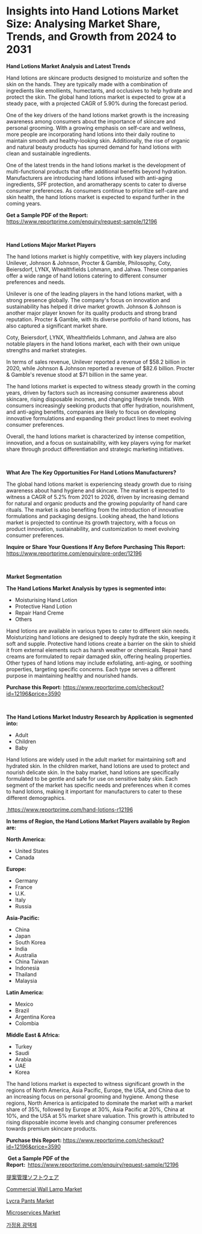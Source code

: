 <p><h1>Insights into Hand Lotions Market Size: Analysing Market Share, Trends, and Growth from 2024 to 2031</h1></p><p><strong>Hand Lotions Market Analysis and Latest Trends</strong></p>
<p><p>Hand lotions are skincare products designed to moisturize and soften the skin on the hands. They are typically made with a combination of ingredients like emollients, humectants, and occlusives to help hydrate and protect the skin. The global hand lotions market is expected to grow at a steady pace, with a projected CAGR of 5.90% during the forecast period.</p><p>One of the key drivers of the hand lotions market growth is the increasing awareness among consumers about the importance of skincare and personal grooming. With a growing emphasis on self-care and wellness, more people are incorporating hand lotions into their daily routine to maintain smooth and healthy-looking skin. Additionally, the rise of organic and natural beauty products has spurred demand for hand lotions with clean and sustainable ingredients.</p><p>One of the latest trends in the hand lotions market is the development of multi-functional products that offer additional benefits beyond hydration. Manufacturers are introducing hand lotions infused with anti-aging ingredients, SPF protection, and aromatherapy scents to cater to diverse consumer preferences. As consumers continue to prioritize self-care and skin health, the hand lotions market is expected to expand further in the coming years.</p></p>
<p><strong>Get a Sample PDF of the Report:&nbsp;</strong> <a href="https://www.reportprime.com/enquiry/request-sample/12196">https://www.reportprime.com/enquiry/request-sample/12196</a></p>
<p>&nbsp;</p>
<p><strong>Hand Lotions Major Market Players</strong></p>
<p><p>The hand lotions market is highly competitive, with key players including Unilever, Johnson & Johnson, Procter & Gamble, Philosophy, Coty, Beiersdorf, LYNX, Whealthfields Lohmann, and Jahwa. These companies offer a wide range of hand lotions catering to different consumer preferences and needs.</p><p>Unilever is one of the leading players in the hand lotions market, with a strong presence globally. The company's focus on innovation and sustainability has helped it drive market growth. Johnson & Johnson is another major player known for its quality products and strong brand reputation. Procter & Gamble, with its diverse portfolio of hand lotions, has also captured a significant market share.</p><p>Coty, Beiersdorf, LYNX, Whealthfields Lohmann, and Jahwa are also notable players in the hand lotions market, each with their own unique strengths and market strategies.</p><p>In terms of sales revenue, Unilever reported a revenue of $58.2 billion in 2020, while Johnson & Johnson reported a revenue of $82.6 billion. Procter & Gamble's revenue stood at $71 billion in the same year.</p><p>The hand lotions market is expected to witness steady growth in the coming years, driven by factors such as increasing consumer awareness about skincare, rising disposable incomes, and changing lifestyle trends. With consumers increasingly seeking products that offer hydration, nourishment, and anti-aging benefits, companies are likely to focus on developing innovative formulations and expanding their product lines to meet evolving consumer preferences.</p><p>Overall, the hand lotions market is characterized by intense competition, innovation, and a focus on sustainability, with key players vying for market share through product differentiation and strategic marketing initiatives.</p></p>
<p>&nbsp;</p>
<p><strong>What Are The Key Opportunities For Hand Lotions Manufacturers?</strong></p>
<p><p>The global hand lotions market is experiencing steady growth due to rising awareness about hand hygiene and skincare. The market is expected to witness a CAGR of 5.2% from 2021 to 2026, driven by increasing demand for natural and organic products and the growing popularity of hand care rituals. The market is also benefiting from the introduction of innovative formulations and packaging designs. Looking ahead, the hand lotions market is projected to continue its growth trajectory, with a focus on product innovation, sustainability, and customization to meet evolving consumer preferences.</p></p>
<p><strong>Inquire or Share Your Questions If Any Before Purchasing This Report:</strong> <a href="https://www.reportprime.com/enquiry/pre-order/12196">https://www.reportprime.com/enquiry/pre-order/12196</a></p>
<p>&nbsp;</p>
<p><strong>Market Segmentation</strong></p>
<p><strong>The Hand Lotions Market Analysis by types is segmented into:</strong></p>
<p><ul><li>Moisturising Hand Lotion</li><li>Protective Hand Lotion</li><li>Repair Hand Creme</li><li>Others</li></ul></p>
<p><p>Hand lotions are available in various types to cater to different skin needs. Moisturizing hand lotions are designed to deeply hydrate the skin, keeping it soft and supple. Protective hand lotions create a barrier on the skin to shield it from external elements such as harsh weather or chemicals. Repair hand creams are formulated to repair damaged skin, offering healing properties. Other types of hand lotions may include exfoliating, anti-aging, or soothing properties, targeting specific concerns. Each type serves a different purpose in maintaining healthy and nourished hands.</p></p>
<p><strong>Purchase this Report:&nbsp;</strong><a href="https://www.reportprime.com/checkout?id=12196&price=3590">https://www.reportprime.com/checkout?id=12196&price=3590</a></p>
<p>&nbsp;</p>
<p><strong>The Hand Lotions Market Industry Research by Application is segmented into:</strong></p>
<p><ul><li>Adult</li><li>Children</li><li>Baby</li></ul></p>
<p><p>Hand lotions are widely used in the adult market for maintaining soft and hydrated skin. In the children market, hand lotions are used to protect and nourish delicate skin. In the baby market, hand lotions are specifically formulated to be gentle and safe for use on sensitive baby skin. Each segment of the market has specific needs and preferences when it comes to hand lotions, making it important for manufacturers to cater to these different demographics.</p></p>
<p><a href="https://www.reportprime.com/hand-lotions-r12196">&nbsp;https://www.reportprime.com/hand-lotions-r12196</a></p>
<p><strong>In terms of Region, the Hand Lotions Market Players available by Region are:</strong></p>
<p>
    <p> <strong> North America: </strong>
        <ul>
            <li>United States</li>
            <li>Canada</li>
        </ul>
        </p> 
    <p> <strong> Europe: </strong>
        <ul>
            <li>Germany</li>
            <li>France</li>
            <li>U.K.</li>
            <li>Italy</li>
            <li>Russia</li>
        </ul>
        </p> 
    <p> <strong> Asia-Pacific: </strong>
        <ul>
            <li>China</li>
            <li>Japan</li>
            <li>South Korea</li>
            <li>India</li>
            <li>Australia</li>
            <li>China Taiwan</li>
            <li>Indonesia</li>
            <li>Thailand</li>
            <li>Malaysia</li>
        </ul>
        </p> 
    <p> <strong> Latin America: </strong>
        <ul>
            <li>Mexico</li>
            <li>Brazil</li>
            <li>Argentina Korea</li>
            <li>Colombia</li>
        </ul>
        </p> 
    <p> <strong> Middle East & Africa: </strong>
        <ul>
            <li>Turkey</li>
            <li>Saudi</li>
            <li>Arabia</li>
            <li>UAE</li>
            <li>Korea</li>
        </ul>
    </p>
    </p>
<p><p>The hand lotions market is expected to witness significant growth in the regions of North America, Asia Pacific, Europe, the USA, and China due to an increasing focus on personal grooming and hygiene. Among these regions, North America is anticipated to dominate the market with a market share of 35%, followed by Europe at 30%, Asia Pacific at 20%, China at 10%, and the USA at 5% market share valuation. This growth is attributed to rising disposable income levels and changing consumer preferences towards premium skincare products.</p></p>
<p><strong>Purchase this Report: </strong><a href="https://www.reportprime.com/checkout?id=12196&price=3590">https://www.reportprime.com/checkout?id=12196&price=3590</a></p>
<p>&nbsp;<strong>Get a Sample PDF of the Report:&nbsp;&nbsp;</strong><a href="https://www.reportprime.com/enquiry/request-sample/12196">https://www.reportprime.com/enquiry/request-sample/12196</a></p>
<p><strong></strong></p>
<p><p><a href="https://medium.com/@at15984/%E6%8F%90%E6%A1%88%E7%AE%A1%E7%90%86%E3%82%BD%E3%83%95%E3%83%88%E3%82%A6%E3%82%A7%E3%82%A2%E5%B8%82%E5%A0%B4%E3%81%AE%E8%A6%8B%E9%80%9A%E3%81%97%E3%81%A82024%E5%B9%B4%E3%81%8B%E3%82%892031%E5%B9%B4%E3%81%BE%E3%81%A7%E3%81%AE%E4%BA%88%E6%B8%AC-fbaa5d2312b6">提案管理ソフトウェア</a></p><p><a href="https://medium.com/@holtman5974/commercial-wall-lamp-market-a-global-and-regional-analysis-focus-on-region-country-level-4dafb6caa131">Commercial Wall Lamp Market</a></p><p><a href="https://www.linkedin.com/pulse/lycra-pants-industry-analysis-report-its-market-size-growing-qfqwf">Lycra Pants Market</a></p><p><a href="https://issuu.com/reportprime-2/docs/microservices-market-size-2030.pptx">Microservices Market</a></p><p><a href="https://medium.com/@jeralderzog65756e/%EA%B0%80%EC%A0%95%EC%9A%A9-%EA%B4%91%ED%83%9D-%EC%8B%9C%EC%9E%A5-%EC%A0%90%EC%9C%A0%EC%9C%A8-%EB%B0%8F-%EC%8B%9C%EC%9E%A5-%EB%B6%84%EC%84%9D-%EC%84%B1%EC%9E%A5-%EB%8F%99%ED%96%A5-%EB%B0%8F-2024%EB%85%84-2031%EB%85%84-%EA%B8%B0%EA%B0%84-%EB%8F%99%EC%95%88%EC%9D%98-%EC%98%88%EC%B8%A1-605bf3376709">가정용 광택제</a></p></p>